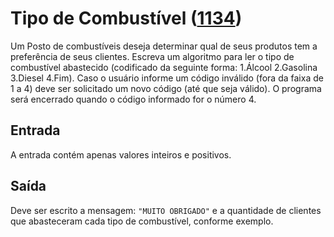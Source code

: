 # Tipo de Combustível ([1134](https://www.urionlinejudge.com.br/judge/pt/problems/view/1134))

Um Posto de combustíveis deseja determinar qual de seus produtos tem a preferência de seus clientes. Escreva um algoritmo para ler o tipo de combustível abastecido (codificado da seguinte forma: 1.Álcool 2.Gasolina 3.Diesel 4.Fim). Caso o usuário informe um código inválido (fora da faixa de 1 a 4) deve ser solicitado um novo código (até que seja válido). O programa será encerrado quando o código informado for o número 4.

## Entrada

A entrada contém apenas valores inteiros e positivos.

## Saída

Deve ser escrito a mensagem: `"MUITO OBRIGADO"` e a quantidade de clientes que abasteceram cada tipo de combustível, conforme exemplo.
